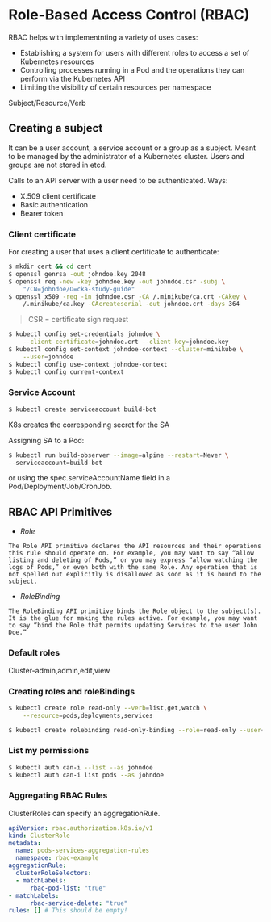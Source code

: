 # Role-Based Access Control (RBAC)

RBAC helps with implementnting a variety of uses cases:

- Establishing a system for users with different roles to access a set of Kubernetes resources
- Controlling processes running in a Pod and the operations they can perform via the Kubernetes API
- Limiting the visibility of certain resources per namespace

Subject/Resource/Verb

## Creating a subject

It can be a user account, a service account or a group as a subject. Meant to be managed by the administrator of a Kubernetes cluster. Users and groups are not stored in etcd.

Calls to an API server with a user need to be authenticated. Ways:
- X.509 client certificate
- Basic authentication
- Bearer token

### Client certificate

For creating a user that uses a client certificate to authenticate:

```bash
$ mkdir cert && cd cert
$ openssl genrsa -out johndoe.key 2048
$ openssl req -new -key johndoe.key -out johndoe.csr -subj \
    "/CN=johndoe/O=cka-study-guide"
$ openssl x509 -req -in johndoe.csr -CA /.minikube/ca.crt -CAkey \
    /.minikube/ca.key -CAcreateserial -out johndoe.crt -days 364
```

> CSR = certificate sign request

```bash
$ kubectl config set-credentials johndoe \
    --client-certificate=johndoe.crt --client-key=johndoe.key
$ kubectl config set-context johndoe-context --cluster=minikube \
    --user=johndoe
$ kubectl config use-context johndoe-context
$ kubectl config current-context
```

### Service Account

```bash
$ kubectl create serviceaccount build-bot
```

K8s creates the corresponding secret for the SA

Assigning SA to a Pod:

```bash
$ kubectl run build-observer --image=alpine --restart=Never \
--serviceaccount=build-bot
```

or using the spec.serviceAccountName field in a Pod/Deployment/Job/CronJob.

## RBAC API Primitives

- *Role*

```
The Role API primitive declares the API resources and their operations this rule should operate on. For example, you may want to say “allow listing and deleting of Pods,” or you may express “allow watching the logs of Pods,” or even both with the same Role. Any operation that is not spelled out explicitly is disallowed as soon as it is bound to the subject.
```

- *RoleBinding*

```
The RoleBinding API primitive binds the Role object to the subject(s). It is the glue for making the rules active. For example, you may want to say “bind the Role that permits updating Services to the user John Doe.”
```

### Default roles

Cluster-admin,admin,edit,view

### Creating roles and roleBindings

```bash
$ kubectl create role read-only --verb=list,get,watch \
    --resource=pods,deployments,services
```

```bash
$ kubectl create rolebinding read-only-binding --role=read-only --user=johndoe
```

### List my permissions

```bash
$ kubectl auth can-i --list --as johndoe
$ kubectl auth can-i list pods --as johndoe
```

### Aggregating RBAC Rules

ClusterRoles can specify an aggregationRule.

```yaml
apiVersion: rbac.authorization.k8s.io/v1
kind: ClusterRole
metadata:
  name: pods-services-aggregation-rules
  namespace: rbac-example
aggregationRule:
  clusterRoleSelectors:
  - matchLabels:
      rbac-pod-list: "true"
- matchLabels:
      rbac-service-delete: "true"
rules: [] # This should be empty!
```